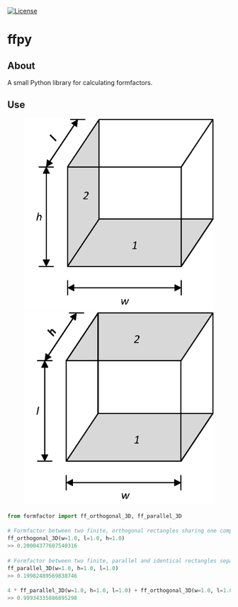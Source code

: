 [![License][s1]][li]

[s1]: https://img.shields.io/badge/licence-GPL%203.0-blue.svg
[li]: https://raw.githubusercontent.com/matt77hias/ffpy/master/LICENSE.txt

# ffpy

## About
A small Python library for calculating formfactors.

## Use
<p align="center"><img src="res/FFo.png" width="430"><img src="res/FFp.png" width="430"></p>

~~~python
from formfactor import ff_orthogonal_3D, ff_parallel_3D

# Formfactor between two finite, orthogonal rectangles sharing one complete edge with length l
ff_orthogonal_3D(w=1.0, l=1.0, h=1.0)
>> 0.20004377607540316

# Formfactor between two finite, parallel and identical rectangles separated by a distance l
ff_parallel_3D(w=1.0, h=1.0, l=1.0)
>> 0.19982489569838746

4 * ff_parallel_3D(w=1.0, h=1.0, l=1.0) + ff_orthogonal_3D(w=1.0, l=1.0, h=1.0)
>> 0.99934335886895298
~~~
